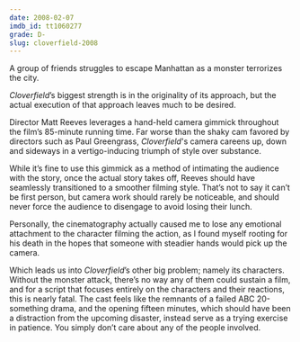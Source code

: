```yaml
---
date: 2008-02-07
imdb_id: tt1060277
grade: D-
slug: cloverfield-2008
---
```


A group of friends struggles to escape Manhattan as a monster terrorizes the city.

_Cloverfield_’s biggest strength is in the originality of its approach, but the actual execution of that approach leaves much to be desired.

Director Matt Reeves leverages a hand-held camera gimmick throughout the film’s 85-minute running time. Far worse than the <span data-imdb-id="tt0440963">shaky cam favored by directors such as Paul Greengrass</span>, _Cloverfield_'s camera careens up, down and sideways in a vertigo-inducing triumph of style over substance.

While it’s fine to use this gimmick as a method of intimating the audience with the story, once the actual story takes off, Reeves should have seamlessly transitioned to a smoother filming style. That’s not to say it can’t be first person, but camera work should rarely be noticeable, and should never force the audience to disengage to avoid losing their lunch.

Personally, the cinematography actually caused me to lose any emotional attachment to the character filming the action, as I found myself rooting for his death in the hopes that someone with steadier hands would pick up the camera.

Which leads us into _Cloverfield_’s other big problem; namely its characters. Without the monster attack, there’s no way any of them could sustain a film, and for a script that focuses entirely on the characters and their reactions, this is nearly fatal. The cast feels like the remnants of a failed ABC 20-something drama, and the opening fifteen minutes, which should have been a distraction from the upcoming disaster, instead serve as a trying exercise in patience. You simply don’t care about any of the people involved.

